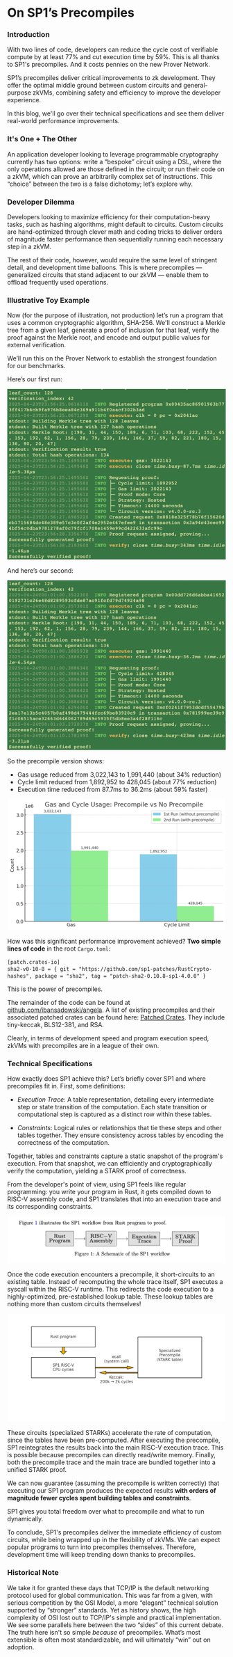 # On SP1’s Precompiles

### Introduction

With two lines of code, developers can reduce the cycle cost of verifiable compute by at least 77% and cut execution time by 59%. This is all thanks to SP1's precompiles. And it costs pennies on the new Prover Network.

SP1’s precompiles deliver critical improvements to zk development. They offer the optimal middle ground between custom circuits and general-purpose zkVMs, combining safety and efficiency to improve the developer experience. 

In this blog, we'll go over their technical specifications and see them deliver real-world performance improvements. 

### It's One + The Other

An application developer looking to leverage programmable cryptography currently has two options: write a “bespoke” circuit using a DSL, where the only operations allowed are those defined in the circuit; or run their code on a zkVM, which can prove an arbitrarily complex set of instructions. This “choice” between the two is a false dichotomy; let’s explore why. 

### Developer Dilemma

Developers looking to maximize efficiency for their computation-heavy tasks, such as hashing algorithms, might default to circuits. Custom circuits are hand-optimized through clever math and coding tricks to deliver orders of magnitude faster performance than sequentially running each necessary step in a zkVM. 

The rest of their code, however, would require the same level of stringent detail, and development time balloons.
This is where precompiles — generalized circuits that stand adjacent to our zkVM — enable them to offload frequently used operations.

### Illustrative Toy Example

Now (for the purpose of illustration, not production) let’s run a program that uses a common cryptographic algorithm, SHA-256. We'll construct a Merkle tree from a given leaf, generate a proof of inclusion for that leaf, verify the proof against the Merkle root, and encode and output public values for external verification.

We’ll run this on the Prover Network to establish the strongest foundation for our benchmarks.

Here’s our first run:

![1st Run](Figures/1stRun.png "1st Run")

And here’s our second:

![2nd Run](Figures/2ndRun.png "2nd Run")

So the precompile version shows:
- Gas usage reduced from 3,022,143 to 1,991,440 (about 34% reduction)
- Cycle limit reduced from 1,892,952 to 428,045 (about 77% reduction)
- Execution time reduced from 87.7ms to 36.2ms (about 59% faster)

![Comparison](Figures/comparison.png "Comparison")

How was this significant performance improvement achieved? **Two simple lines of code** in the root ```Cargo.toml```:
``` 
[patch.crates-io]
sha2-v0-10-8 = { git = "https://github.com/sp1-patches/RustCrypto-hashes", package = "sha2", tag = "patch-sha2-0.10.8-sp1-4.0.0" } 
```
This is the power of precompiles.

The remainder of the code can be found at [github.com/ibansadowski/angela](https://github.com/ibansadowski/angela). A list of existing precompiles and their associated patched crates can be found here: [Patched Crates](https://docs.succinct.xyz/docs/sp1/optimizing-programs/precompiles#patched-crates). They include tiny-keccak, BLS12-381, and RSA.

Clearly, in terms of development speed and program execution speed, zkVMs with precompiles are in a league of their own.

### Technical Specifications

How exactly does SP1 achieve this? Let’s briefly cover SP1 and where precompiles fit in. First, some definitions:

- *Execution Trace*: A table representation, detailing every intermediate step or state transition of the computation. Each state transition or computational step is captured as a distinct row within these tables.

- *Constraints*: Logical rules or relationships that tie these steps and other tables together. They ensure consistency across tables by encoding the correctness of the computation.

Together, tables and constraints capture a static snapshot of the program's execution. From that snapshot, we can efficiently and cryptographically verify the computation, yielding a STARK proof of correctness.

From the developer's point of view, using SP1 feels like regular programming: you write your program in Rust, it gets compiled down to RISC-V assembly code, and SP1 translates that into an execution trace and its corresponding constraints.

![Execution Flow](Figures/Flow.png "Execution Flow")

Once the code execution encounters a precompile, it short-circuits to an existing table. Instead of recomputing the whole trace itself, SP1 executes a syscall within the RISC-V runtime. This redirects the code execution to a highly-optimized, pre-established lookup table. These lookup tables are nothing more than custom circuits themselves! 

![Execution Flow with Precompile](Figures/PreFlow.png "Execution Flow with Precompile")

These circuits (specialized STARKs) accelerate the rate of computation, since the tables have been pre-computed. After executing the precompile, SP1 reintegrates the results back into the main RISC-V execution trace. This is possible because precompiles can directly read/write memory. 
Finally, both the precompile trace and the main trace are bundled together into a unified STARK proof.

We can now guarantee (assuming the precompile is written correctly) that executing our SP1 program produces the expected results **with orders of magnitude fewer cycles spent building tables and constraints**.

SP1 gives you total freedom over what to precompile and what to run dynamically.


To conclude, SP1's precompiles deliver the immediate efficiency of custom circuits, while being wrapped up in the flexibility of zkVMs. We can expect popular programs to turn into precompiles themselves. Therefore, development time will keep trending down thanks to precompiles.  
### Historical Note

We take it for granted these days that TCP/IP is the default networking protocol used for global communication. This was far from a given, with serious competition by the OSI Model, a more “elegant” technical solution supported by “stronger” standards. Yet as history shows, the high complexity of OSI lost out to TCP/IP's simple and practical implementation. We see some parallels here between the two “sides” of this current debate. The truth here isn't so simple *because* of precompiles. What’s most extensible is often most standardizable, and will ultimately “win” out on adoption.

